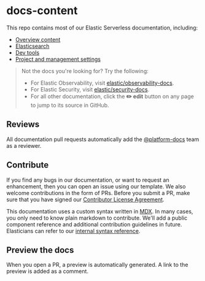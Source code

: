 # docs-content

This repo contains most of our Elastic Serverless documentation, including: 

- [Overview content](https://docs.elastic.co/serverless)
- [Elasticsearch](https://docs.elastic.co/serverless/elasticsearch/what-is-elasticsearch-serverless)
- [Dev tools](https://docs.elastic.co/serverless/devtools/developer-tools)
- [Project and management settings](https://docs.elastic.co/serverless/project-and-management-settings)

> Not the docs you're looking for? Try the following:
> 
> - For Elastic Observability, visit [elastic/observability-docs](https://github.com/elastic/observability-docs).
> - For Elastic Security, visit [elastic/security-docs](https://github.com/elastic/security-docs).
> - For all other documentation, click the **✏️ edit** button on any page to jump to its source in GitHub.

## Reviews

All documentation pull requests automatically add the [@platform-docs](https://github.com/orgs/elastic/teams/platform-docs) team as a reviewer.

## Contribute

If you find any bugs in our documentation, or want to request an enhancement, then you can open an issue using our template. We also welcome contributions in the form of PRs. Before you submit a PR, make sure that you have signed our [Contributor License Agreement](https://www.elastic.co/contributor-agreement/).

This documentation uses a custom syntax written in [MDX](https://mdxjs.com/). In many cases, you only need to know plain markdown to contribute. We'll add a public component reference and additional contribution guidelines in future. Elasticians can refer to our [internal syntax reference](https://docs.elastic.dev/docsmobile/syntax).

## Preview the docs

When you open a PR, a preview is automatically generated. A link to the preview is added as a comment.
